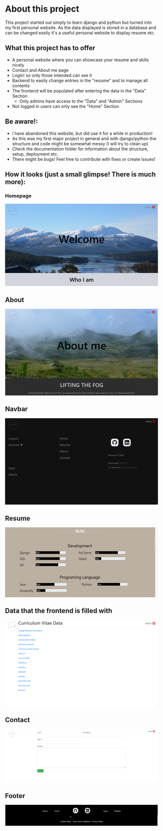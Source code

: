 # About this project

This project started out simply to learn django and python but turned into my first personal website.
As the data displayed is stored in a database and can be changed easily it's a useful personal website to display resume etc.

## What this project has to offer

- A personal website where you can showcase your resume and skills nicely
- Contact and About me page
- Login! so only those intended can see it
- Backend to easily change entries in the "resume" and to manage all contents
- The frontend will be populated after entering the data in the "Data" Section 
    - Only admins have access to the "Data" and "Admin" Sections
- Not logged in users can only see the "Home" Section


## Be aware!:
- I have abandoned this website, but did use it for a while in production!
- As this was my first major project in general and with django/python the structure and code might be somewhat messy (I will try to clean up)
- Check the documentation folder for information about the structure, setup, deployment etc.
- There might be bugs! Feel free to contribute with fixes or create issues!

## How it looks (just a small glimpse! There is much more):
### Homepage
![img.png](Documentation/docs_images/home.png)

## About
![img.png](Documentation/docs_images/about.png)

## Navbar
![img.png](Documentation/docs_images/navbar.png)

## Resume
![img.png](Documentation/docs_images/resume1.png)

## Data that the frontend is filled with
![img.png](Documentation/docs_images/data.png)

## Contact
![img.png](Documentation/docs_images/contact.png)

## Footer
![img.png](Documentation/docs_images/footer.png)





